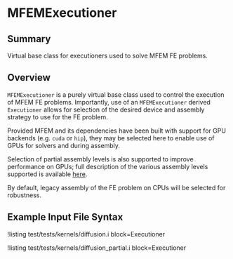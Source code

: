 # MFEMExecutioner

## Summary

Virtual base class for executioners used to solve MFEM FE problems.

## Overview

`MFEMExecutioner` is a purely virtual base class used to control the execution of MFEM FE problems.
Importantly, use of an `MFEMExecutioner` derived `Executioner` allows for selection of the desired
device and assembly strategy to use for the FE problem.

Provided MFEM and its dependencies have been built with support for GPU backends (e.g. `cuda` or
`hip`), they may be selected here to enable use of GPUs for solvers and during assembly.

Selection of partial assembly levels is also supported to improve performance on GPUs; full
description of the various assembly levels supported is available
 [here](https://mfem.org/performance/).

By default, legacy assembly of the FE problem on CPUs will be selected for robustness.

## Example Input File Syntax

!listing test/tests/kernels/diffusion.i block=Executioner

!listing test/tests/kernels/diffusion_partial.i block=Executioner
